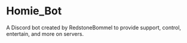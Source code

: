 # Homie_Bot

A Discord bot created by RedstoneBommel to provide support, control, entertain, and more on servers.
